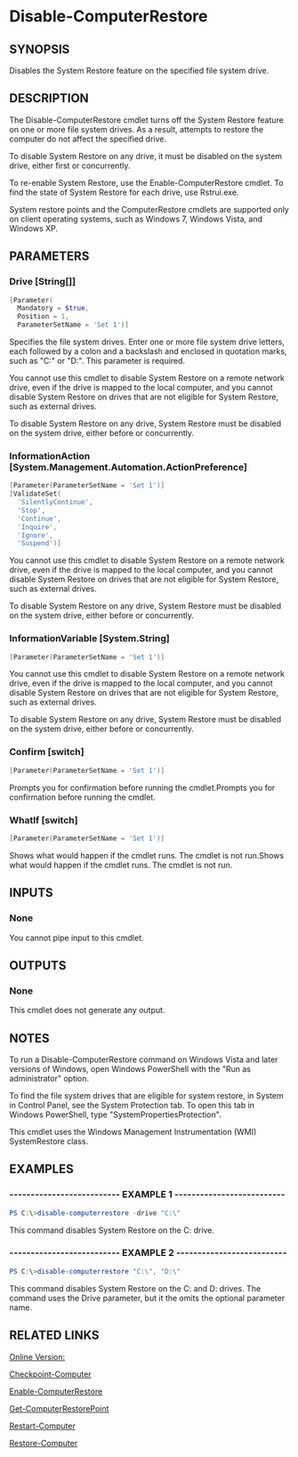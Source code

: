 ﻿# Disable-ComputerRestore

## SYNOPSIS
Disables the System Restore feature on the specified file system drive.

## DESCRIPTION
The Disable-ComputerRestore cmdlet turns off the System Restore feature on one or more file system drives.
As a result, attempts to restore the computer do not affect the specified drive.

To disable System Restore on any drive, it must be disabled on the system drive, either first or concurrently.

To re-enable System Restore, use the Enable-ComputerRestore cmdlet.
To find the state of System Restore for each drive, use Rstrui.exe.

System restore points and the ComputerRestore cmdlets are supported only on client operating systems, such as Windows 7, Windows Vista, and Windows XP.

## PARAMETERS

### Drive [String[]]

```powershell
[Parameter(
  Mandatory = $true,
  Position = 1,
  ParameterSetName = 'Set 1')]
```

Specifies the file system drives.
Enter one or more file system drive letters, each followed by a colon and a backslash and enclosed in quotation marks, such as "C:\" or "D:\".
This parameter is required.

You cannot use this cmdlet to disable System Restore on a remote network drive, even if the drive is mapped to the local computer, and you cannot disable System Restore on drives that are not eligible for System Restore, such as external drives.

To disable System Restore on any drive, System Restore must be disabled on the system drive, either before or concurrently.


### InformationAction [System.Management.Automation.ActionPreference]

```powershell
[Parameter(ParameterSetName = 'Set 1')]
[ValidateSet(
  'SilentlyContinue',
  'Stop',
  'Continue',
  'Inquire',
  'Ignore',
  'Suspend')]
```


You cannot use this cmdlet to disable System Restore on a remote network drive, even if the drive is mapped to the local computer, and you cannot disable System Restore on drives that are not eligible for System Restore, such as external drives.

To disable System Restore on any drive, System Restore must be disabled on the system drive, either before or concurrently.


### InformationVariable [System.String]

```powershell
[Parameter(ParameterSetName = 'Set 1')]
```


You cannot use this cmdlet to disable System Restore on a remote network drive, even if the drive is mapped to the local computer, and you cannot disable System Restore on drives that are not eligible for System Restore, such as external drives.

To disable System Restore on any drive, System Restore must be disabled on the system drive, either before or concurrently.


### Confirm [switch]

```powershell
[Parameter(ParameterSetName = 'Set 1')]
```

Prompts you for confirmation before running the cmdlet.Prompts you for confirmation before running the cmdlet.


### WhatIf [switch]

```powershell
[Parameter(ParameterSetName = 'Set 1')]
```

Shows what would happen if the cmdlet runs.
The cmdlet is not run.Shows what would happen if the cmdlet runs.
The cmdlet is not run.



## INPUTS
### None

You cannot pipe input to this cmdlet.

## OUTPUTS
### None

This cmdlet does not generate any output.

## NOTES
To run a Disable-ComputerRestore command on Windows Vista and later versions of Windows, open Windows PowerShell with the "Run as administrator" option.

To find the file system drives that are eligible for system restore, in System in Control Panel, see the System Protection tab.
To open this tab in Windows PowerShell, type "SystemPropertiesProtection".

This cmdlet uses the Windows Management Instrumentation (WMI) SystemRestore class.


## EXAMPLES
### -------------------------- EXAMPLE 1 --------------------------

```powershell
PS C:\>disable-computerrestore -drive "C:\"

```
This command disables System Restore on the C: drive.






### -------------------------- EXAMPLE 2 --------------------------

```powershell
PS C:\>disable-computerrestore "C:\", "D:\"

```
This command disables System Restore on the C: and D: drives.
The command uses the Drive parameter, but it the omits the optional parameter name.







## RELATED LINKS

[Online Version:](http://go.microsoft.com/fwlink/p/?linkid=290486)

[Checkpoint-Computer]()

[Enable-ComputerRestore]()

[Get-ComputerRestorePoint]()

[Restart-Computer]()

[Restore-Computer]()

